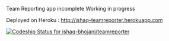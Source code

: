 Team Reporting app incomplete
Working in progress

Deployed on Heroku : http://ishaq-teamreporter.herokuapp.com

[ ![Codeship Status for ishaq-bhojani/teamreporter](https://codeship.com/projects/580a1330-d777-0132-6142-6af0bd659624/status?branch=master)](https://codeship.com/projects/78656)